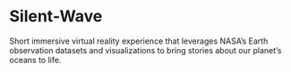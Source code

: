 # Silent-Wave
Short immersive virtual reality experience that leverages NASA’s Earth observation datasets and visualizations to bring stories about our planet’s oceans to life.
